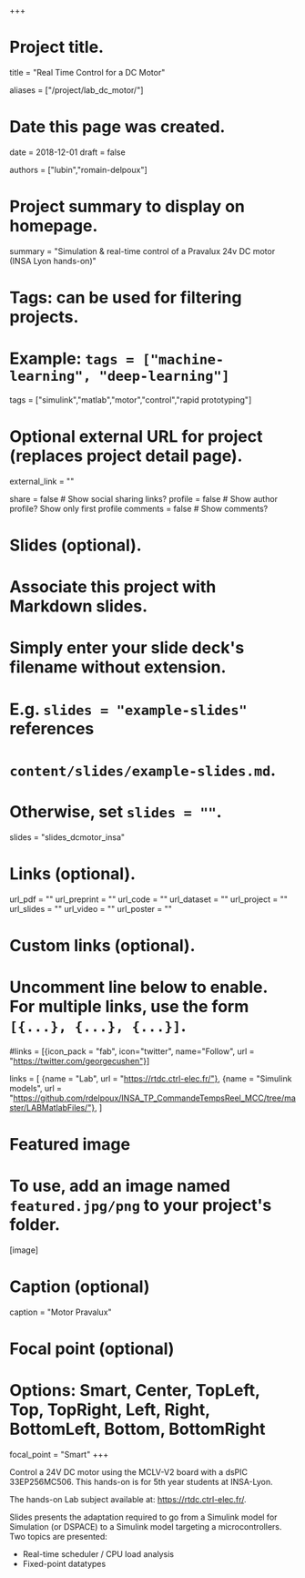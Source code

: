 +++
# Project title.
title = "Real Time Control for a DC Motor"

aliases = ["/project/lab_dc_motor/"]

# Date this page was created.
date = 2018-12-01
draft = false

authors = ["lubin","romain-delpoux"]

# Project summary to display on homepage.
summary = "Simulation & real-time control of a Pravalux 24v DC motor (INSA Lyon hands-on)"

# Tags: can be used for filtering projects.
# Example: `tags = ["machine-learning", "deep-learning"]`
tags = ["simulink","matlab","motor","control","rapid prototyping"]

# Optional external URL for project (replaces project detail page).
external_link = ""

share = false  # Show social sharing links?
profile = false  # Show author profile? Show only first profile
comments = false  # Show comments?

# Slides (optional).
#   Associate this project with Markdown slides.
#   Simply enter your slide deck's filename without extension.
#   E.g. `slides = "example-slides"` references 
#   `content/slides/example-slides.md`.
#   Otherwise, set `slides = ""`.
slides = "slides_dcmotor_insa"

# Links (optional).
url_pdf = ""
url_preprint = ""
url_code = ""
url_dataset = ""
url_project = ""
url_slides = ""
url_video = ""
url_poster = ""

# Custom links (optional).
#   Uncomment line below to enable. For multiple links, use the form `[{...}, {...}, {...}]`.
#links = [{icon_pack = "fab", icon="twitter", name="Follow", url = "https://twitter.com/georgecushen"}]

links = [
	{name = "Lab", url = "https://rtdc.ctrl-elec.fr/"},
	{name = "Simulink models", url = "https://github.com/rdelpoux/INSA_TP_CommandeTempsReel_MCC/tree/master/LABMatlabFiles/"},
	]

# Featured image
# To use, add an image named `featured.jpg/png` to your project's folder. 
[image]
  # Caption (optional)
  caption = "Motor Pravalux"
  
  # Focal point (optional)
  # Options: Smart, Center, TopLeft, Top, TopRight, Left, Right, BottomLeft, Bottom, BottomRight
  focal_point = "Smart"
+++

Control a 24V DC motor using the MCLV-V2 board with a dsPIC 33EP256MC506.
This hands-on is for 5th year students at INSA-Lyon.

The hands-on Lab subject available at: https://rtdc.ctrl-elec.fr/.

Slides presents the adaptation required to go from a Simulink model for Simulation (or DSPACE) to a Simulink model targeting a microcontrollers. Two topics are presented:

- Real-time scheduler / CPU load analysis
- Fixed-point datatypes
